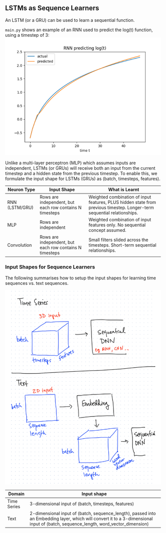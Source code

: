 ## LSTMs as Sequence Learners

An LSTM (or a GRU) can be used to learn a sequential function. 

`main.py` shows an example of an RNN used to predict the log(t) function, using a timestep of 3:
![predictions](predictions.png)

Unlike a multi-layer perceptron (MLP) which assumes inputs are independent, LSTMs (or GRUs) will receive both an input from the current timestep and a hidden state from the previous timestep. To enable this, we formulate the input shape for LSTMs (GRUs) as (batch, timesteps, features).

|Neuron Type|Input Shape|What is Learnt|
|---|---|---|
|RNN (LSTM/GRU)|Rows are independent, but each row contains N timesteps|Weighted combination of input features, PLUS hidden state from previous timestep. Longer-term sequential relationships.|
|MLP|Rows are independent|Weighted combination of input features only. No sequential concept assumed.|
|Convolution|Rows are independent, but each row contains N timesteps|Small filters slided across the timesteps. Short-term sequential relationships.|

### Input Shapes for Sequence Learners

The following summarises how to setup the input shapes for learning time sequences vs. text sequences.

![input_shape](input_shape.png)

|Domain|Input shape|
|---|---|
|Time Series|3-dimensional input of (batch, timesteps, features)|
|Text|2-dimensional input of (batch, sequence_length), passed into an Embedding layer, which will convert it to a 3-dimensional input of (batch, sequence_length, word_vector_dimension)|